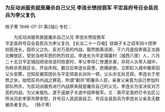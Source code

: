 ### 为反动派服务就是屠杀自己父兄  李连长愤投我军  平定县府号召全县民兵为李父复仇
杨子菁
1946-07-31
第2版()
专栏：

　　为反动派服务就是屠杀自己父兄
    李连长愤投我军   
    平定县府号召全县民兵为李父复仇
    【长治二十一日电】驻娘子关之阎军四十团李权臣连长，因杀父之仇，反对万恶的内战，毅然脱离该部，于六月底投奔我正太路北解放区，受到当地军民的热烈欢迎。李连长为平定镇簧村（城西八里）人，六月二十五日平定城阎顽进攻该村抢麦时，李父李存仁惨遭杀害，并将人头带入城中，伪称杀死我区长，开会庆祝。数日后李连长获悉，悲痛欲绝，立即赶入城中冀索回父头安葬，岂知反被其团长与平定顽县长训斥一顿，父头亦无处觅获。李连长于悲愤之余，始悟反共内战之罪恶，所谓“剿共”即屠杀人民，亲身父亲竟为自己参加的部队所杀，为反动派服务进行内战原来就是屠杀自己的父兄。李连长为坚决反对万恶的内战，为父亲报仇，遂于返娘子关途中投奔我军。又：我平定县府已令五区公所派员赴李家吊祭安慰，并号召人民武装自卫，号召全县民兵为李连长父亲及无数被杀者复仇。                            （杨子菁）
